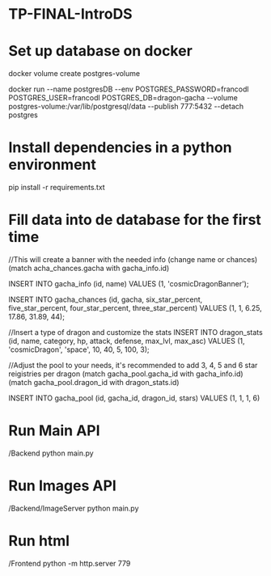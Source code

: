 # TP-FINAL-IntroDS

# Set up database on docker
docker volume create postgres-volume

docker run --name postgresDB --env POSTGRES_PASSWORD=francodl POSTGRES_USER=francodl POSTGRES_DB=dragon-gacha --volume postgres-volume:/var/lib/postgresql/data --publish 777:5432 --detach postgres

# Install dependencies in a python environment
pip install -r requirements.txt

# Fill data into de database for the first time

//This will create a banner with the needed info 
(change name or chances)
(match acha_chances.gacha with gacha_info.id)

INSERT INTO gacha_info (id, name)
VALUES (1, 'cosmicDragonBanner');

INSERT INTO gacha_chances (id, gacha, six_star_percent, five_star_percent, four_star_percent, three_star_percent)
VALUES (1, 1, 6.25, 17.86, 31.89, 44);

//Insert a type of dragon and customize the stats
INSERT INTO dragon_stats (id, name, category, hp, attack, defense, max_lvl, max_asc)
VALUES (1, 'cosmicDragon', 'space', 10, 40, 5, 100, 3);

//Adjust the pool to your needs, it's recommended to add 3, 4, 5 and 6 star reigistries per dragon
(match gacha_pool.gacha_id with gacha_info.id)
(match gacha_pool.dragon_id with dragon_stats.id)

INSERT INTO gacha_pool (id, gacha_id, dragon_id, stars)
VALUES (1, 1, 1, 6)


# Run Main API
/Backend
python main.py

# Run Images API
/Backend/ImageServer
python main.py

# Run html
/Frontend
python -m http.server 779